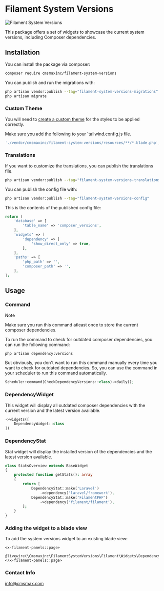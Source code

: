 # Filament System Versions

![Filament System Versions](https://github.com/cmsmaxinc/filament-system-versions/raw/main/thumbnail.jpg)

This package offers a set of widgets to showcase the current system versions, including Composer dependencies.

## Installation

You can install the package via composer:

```bash
composer require cmsmaxinc/filament-system-versions
```

You can publish and run the migrations with:

```bash
php artisan vendor:publish --tag="filament-system-versions-migrations"
php artisan migrate
```

### Custom Theme

You will need to [create a custom theme](https://filamentphp.com/docs/3.x/panels/themes#creating-a-custom-theme) for the styles to be applied correctly.


Make sure you add the following to your `tailwind.config.js file.

```bash
'./vendor/cmsmaxinc/filament-system-versions/resources/**/*.blade.php',
```

### Translations
If you want to customize the translations, you can publish the translations file.

```bash
php artisan vendor:publish --tag="filament-system-versions-translations"
```

You can publish the config file with:

```bash
php artisan vendor:publish --tag="filament-system-versions-config"
```

This is the contents of the published config file:

```php
return [
    'database' => [
        'table_name' => 'composer_versions',
    ],
    'widgets' => [
        'dependency' => [
            'show_direct_only' => true,
        ],
    ],
    'paths' => [
        'php_path' => '',
        'composer_path' => '',
    ],
];
```

## Usage

### Command

> [!NOTE]  
> Make sure you run this command atleast once to store the current composer dependencies.

To run the command to check for outdated composer dependencies, you can run the following command:

```bash
php artisan dependency:versions
```

But obviously, you don't want to run this command manually every time you want to check for outdated dependencies. So, you can use the command in your scheduler to run this command automatically.

```php
Schedule::command(CheckDependencyVersions::class)->daily();
```

### DependencyWidget
This widget will display all outdated composer dependencies with the current version and the latest version available.

```php
->widgets([
    DependencyWidget::class
])
```

### DependencyStat
Stat widget will display the installed version of the dependencies and the latest version available.

```php
class StatsOverview extends BaseWidget
{
    protected function getStats(): array
    {
        return [
            DependencyStat::make('Laravel')
                ->dependency('laravel/framework'),
            DependencyStat::make('FilamentPHP')
                ->dependency('filament/filament'),
        ];
    }
}
```

### Adding the widget to a blade view
To add the system versions widget to an existing blade view:

```blade
<x-filament-panels::page>
    @livewire(\Cmsmaxinc\FilamentSystemVersions\Filament\Widgets\DependencyWidget::class)
</x-filament-panels::page>
```

### Contact Info
info@cmsmax.com
